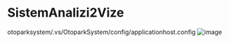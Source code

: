 # SistemAnalizi2Vize

otoparksystem/.vs/OtoparkSystem/config/applicationhost.config
![image](https://user-images.githubusercontent.com/117578845/234384807-8f9c0ee8-9711-495c-af62-a4f94b8ce02a.png)
